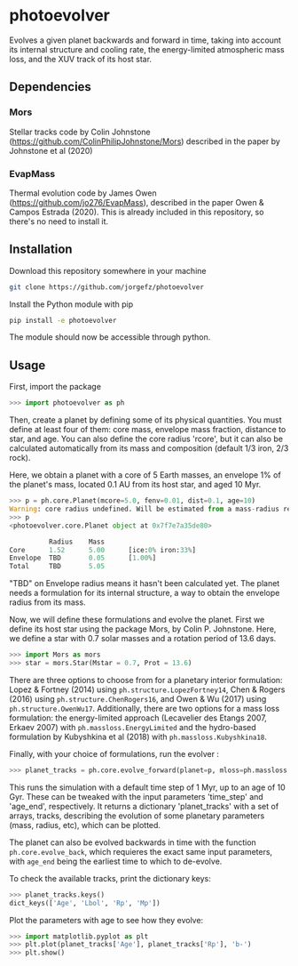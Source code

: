 # photoevolver

Evolves a given planet backwards and forward in time, taking into account its internal structure and cooling rate, the energy-limited atmospheric mass loss, and the XUV track of its host star.

## Dependencies

### Mors
Stellar tracks code by Colin Johnstone (https://github.com/ColinPhilipJohnstone/Mors) described in the paper by Johnstone et al (2020)

### EvapMass
Thermal evolution code by James Owen (https://github.com/jo276/EvapMass), described in the paper Owen & Campos Estrada (2020). 
This is already included in this repository, so there's no need to install it.

## Installation

Download this repository somewhere in your machine
```bash
git clone https://github.com/jorgefz/photoevolver
```

Install the Python module with pip
```bash
pip install -e photoevolver
```

The module should now be accessible through python.

## Usage

First, import the package
```python
>>> import photoevolver as ph
```

Then, create a planet by defining some of its physical quantities. 
You must define at least four of them: core mass, envelope mass fraction, distance to star, and age.
You can also define the core radius 'rcore', but it can also be calculated automatically 
from its mass and composition (default 1/3 iron, 2/3 rock).

Here, we obtain a planet with a core of 5 Earth masses, an envelope 1% of the planet's mass, 
located 0.1 AU from its host star, and aged 10 Myr.
```python
>>> p = ph.core.Planet(mcore=5.0, fenv=0.01, dist=0.1, age=10)
Warning: core radius undefined. Will be estimated from a mass-radius relation  -> 1.521 Earth radii
>>> p
<photoevolver.core.Planet object at 0x7f7e7a35de80>

          Radius    Mass
Core      1.52      5.00      [ice:0% iron:33%]
Envelope  TBD       0.05      [1.00%]
Total     TBD       5.05

```
"TBD" on Envelope radius means it hasn't been calculated yet. The planet needs a formulation for its internal structure, 
a way to obtain the envelope radius from its mass. 

Now, we will define these formulations and evolve the planet. 
First we define its host star using the package Mors, by Colin P. Johnstone. 
Here, we define a star with 0.7 solar masses and a rotation period of 13.6 days.
```python
>>> import Mors as mors
>>> star = mors.Star(Mstar = 0.7, Prot = 13.6)
```

There are three options to choose from for a planetary interior formulation: 
Lopez & Fortney (2014) using `ph.structure.LopezFortney14`, Chen & Rogers (2016) using `ph.structure.ChenRogers16`, and Owen & Wu (2017) using `ph.structure.OwenWu17`. Additionally, there are two options for a mass loss formulation: the energy-limited approach (Lecavelier des Etangs 2007, Erkaev 2007) with `ph.massloss.EnergyLimited` and the hydro-based formulation by Kubyshkina et al (2018) with `ph.massloss.Kubyshkina18`.

Finally, with your choice of formulations, run the evolver :
```python
>>> planet_tracks = ph.core.evolve_forward(planet=p, mloss=ph.massloss.EnergyLimited, struct=ph.structure.ChenRogers16, star=star)
```
This runs the simulation with a default time step of 1 Myr, up to an age of 10 Gyr.
These can be tweaked with the input parameters 'time\_step' and 'age\_end', respectively.
It returns a dictionary 'planet\_tracks' with a set of arrays, tracks, describing 
the evolution of some planetary parameters (mass, radius, etc), which can be plotted. 

The planet can also be evolved backwards in time with the function `ph.core.evolve_back`, which requieres the exact same input parameters, with `age_end` being the earliest time to which to de-evolve.

To check the available tracks, print the dictionary keys:
```python
>>> planet_tracks.keys()
dict_keys(['Age', 'Lbol', 'Rp', 'Mp'])
```
Plot the parameters with age to see how they evolve:
```python
>>> import matplotlib.pyplot as plt
>>> plt.plot(planet_tracks['Age'], planet_tracks['Rp'], 'b-')
>>> plt.show()
```




